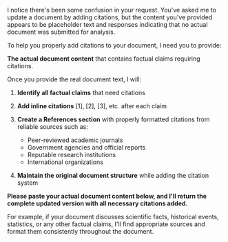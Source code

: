 I notice there's been some confusion in your request. You've asked me to update a document by adding citations, but the content you've provided appears to be placeholder text and responses indicating that no actual document was submitted for analysis.

To help you properly add citations to your document, I need you to provide:

**The actual document content** that contains factual claims requiring citations.

Once you provide the real document text, I will:

1. **Identify all factual claims** that need citations
2. **Add inline citations** [1], [2], [3], etc. after each claim
3. **Create a References section** with properly formatted citations from reliable sources such as:
   - Peer-reviewed academic journals
   - Government agencies and official reports
   - Reputable research institutions
   - International organizations

4. **Maintain the original document structure** while adding the citation system

**Please paste your actual document content below, and I'll return the complete updated version with all necessary citations added.**

For example, if your document discusses scientific facts, historical events, statistics, or any other factual claims, I'll find appropriate sources and format them consistently throughout the document.